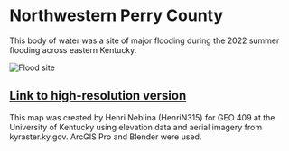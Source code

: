 # Northwestern Perry County

This body of water was a site of major flooding during the 2022 summer flooding across eastern Kentucky.

![Flood site](eky2022flood.jpg)     

## [Link to high-resolution version](eky2022flood.pdf)     

This map was created by Henri Neblina (HenriN315) for GEO 409 at the University of Kentucky using elevation data and aerial imagery from kyraster.ky.gov. ArcGIS Pro and Blender were used.
